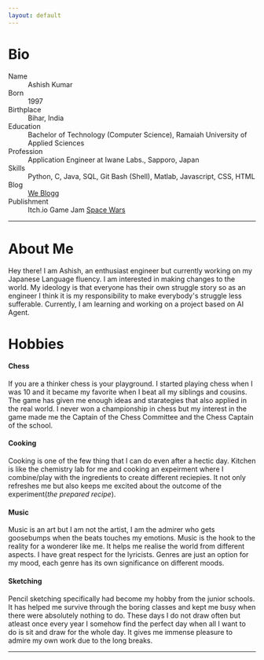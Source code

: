 ```yaml
---
layout: default
---
```



# Bio

<dl>
<dt>Name</dt>
<dd>Ashish Kumar</dd>
<dt>Born</dt>
<dd>1997</dd>
<dt>Birthplace</dt>
<dd>Bihar, India</dd>
<dt>Education</dt>
<dd>Bachelor of Technology (Computer Science), Ramaiah University of Applied Sciences</dd>
<dt>Profession</dt>
<dd>Application Engineer at Iwane Labs., Sapporo, Japan</dd>
<dt>Skills</dt>
<dd>Python, C, Java, SQL, Git Bash (Shell), Matlab, Javascript, CSS, HTML</dd>
<dt>Blog</dt>
<dd><a href="https://ashishjaiswal181.github.io/WeBlogg/">We Blogg</a></dd>
<dt>Publishment</dt>
<dd>Itch.io Game Jam <a href="https://ashish-kumar.itch.io/space-wars">Space Wars</a></dd>
</dl>

***

# About Me

Hey there! I am Ashish, an enthusiast engineer but currently working on my Japanese Language fluency. I am interested in making changes to the world. My ideology is that everyone has their own struggle story so as an engineer I think it is my responsibility to make everybody's struggle less sufferable. Currently, I am learning and working on a project based on AI Agent. 

# Hobbies

#### Chess

If you are a thinker chess is your playground. I started playing chess when I was 10 and it became my favorite when I beat all my siblings and cousins. The game has given me enough ideas and starategies that also applied in the real world. I never won a championship in chess but my interest in the game made me the Captain of the Chess Committee and the Chess Captain of the school.

#### Cooking

Cooking is one of the few thing that I can do even after a hectic day. Kitchen is like the chemistry lab for me and cooking an expeirment where I combine/play with the ingredients to create different reciepies. It not only refreshes me but also keeps me excited about the outcome of the experiment(_the prepared recipe_). 

#### Music

Music is an art but I am not the artist, I am the admirer who gets goosebumps when the beats touches my emotions. Music is the hook to the reality for a wonderer like me. It helps me realise the world from different aspects. I have great respect for the lyricists. Genres are just an option for my mood, each genre has its own significance on different moods.

#### Sketching

Pencil sketching specifically had become my hobby from the junior schools. It has helped me survive through the boring classes and kept me busy when there were absolutely nothing to do. These days I do not draw often but atleast once every year I somehow find the perfect day when all I want to do is sit and draw for the whole day. It gives me immense pleasure to admire my own work due to the long breaks.


* * *



